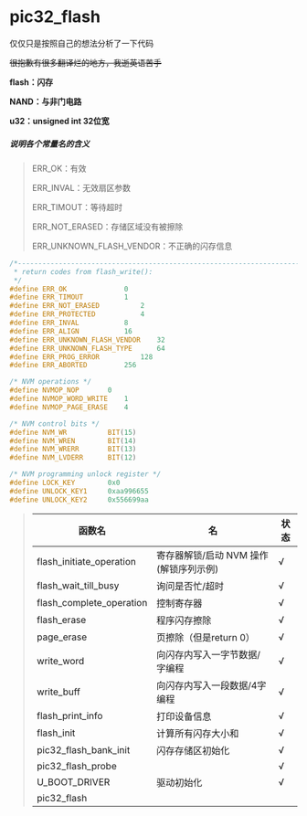 # pic32_flash

仅仅只是按照自己的想法分析了一下代码

~~很抱歉有很多翻译烂的地方，我逝英语苦手~~

**flash：闪存**

**NAND：与非门电路**

**u32：unsigned int 32位宽**



##### 说明各个常量名的含义

> ERR_OK：有效
>
> ERR_INVAL：无效扇区参数
>
> ERR_TIMOUT：等待超时
>
> ERR_NOT_ERASED：存储区域没有被擦除
>
> ERR_UNKNOWN_FLASH_VENDOR：不正确的闪存信息

```c
/*-----------------------------------------------------------------------
 * return codes from flash_write():
 */
#define ERR_OK				0
#define ERR_TIMOUT			1
#define ERR_NOT_ERASED			2
#define ERR_PROTECTED			4
#define ERR_INVAL			8
#define ERR_ALIGN			16
#define ERR_UNKNOWN_FLASH_VENDOR	32
#define ERR_UNKNOWN_FLASH_TYPE		64
#define ERR_PROG_ERROR			128
#define ERR_ABORTED			256
```

```c
/* NVM operations */
#define NVMOP_NOP		0
#define NVMOP_WORD_WRITE	1
#define NVMOP_PAGE_ERASE	4

/* NVM control bits */
#define NVM_WR			BIT(15)
#define NVM_WREN		BIT(14)
#define NVM_WRERR		BIT(13)
#define NVM_LVDERR		BIT(12)

/* NVM programming unlock register */
#define LOCK_KEY		0x0
#define UNLOCK_KEY1		0xaa996655
#define UNLOCK_KEY2		0x556699aa

```







> | 函数名                   | 名                                      | 状态 |
> | ------------------------ | --------------------------------------- | ---- |
> | flash_initiate_operation | 寄存器解锁/启动 NVM 操作 (解锁序列示例) | √    |
> | flash_wait_till_busy     | 询问是否忙/超时                         | √    |
> | flash_complete_operation | 控制寄存器                              | √    |
> | flash_erase              | 程序闪存擦除                            | √    |
> | page_erase               | 页擦除（但是return 0）                  | √    |
> | write_word               | 向闪存内写入一字节数据/字编程           | √    |
> | write_buff               | 向闪存内写入一段数据/4字编程            | √    |
> | flash_print_info         | 打印设备信息                            | √    |
> | flash_init               | 计算所有闪存大小和                      | √    |
> | pic32_flash_bank_init    | 闪存存储区初始化                        | √    |
> | pic32_flash_probe        |                                         | √    |
> | U_BOOT_DRIVER            | 驱动初始化                              | √    |
> | pic32_flash              |                                         |      |
